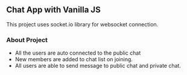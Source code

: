 ## Chat App with Vanilla JS

This project uses socket.io library for websocket connection.

### About Project
* All the users are auto connected to the public chat
* New members are added to chat list on joining.
* All users are able to send message to public chat and private chat.
